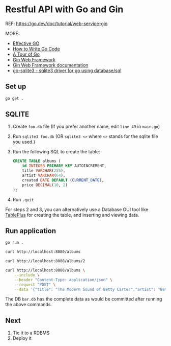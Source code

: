 # Restful API with Go and Gin

REF:
<https://go.dev/doc/tutorial/web-service-gin>

MORE:

- [Effective GO][effective_go]
- [How to Write Go Code][go_code]
- [A Tour of Go][tour]
- [Gin Web Framework][gin_framework]
- [Gin Web Framework documentation][gin_framework_docs]
- [go-sqlite3 - sqlite3 driver for go using database/sql][go_sqlite3]

## Set up

```sh
go get .
```

## SQLITE

1. Create `foo.db` file (If you prefer another name, edit `line 49` in `main.go`)
2. Run `sqlite3 foo.db` (OR `sqlite3 <>` where `<>` stands for the sqlite file you used.)
3. Run the following SQL to create the table:

    ```sql
    CREATE TABLE albums (
        id INTEGER PRIMARY KEY AUTOINCREMENT,
        title VARCHAR(255),
        artist VARCHAR(64),
        created DATE DEFAULT (CURRENT_DATE),
        price DECIMAL(10, 2)
    );
    ```

4. Run `.quit`

For steps 2 and 3, you can alternatively use a Database GUI tool like [TablePlus][tableplus] for creating the table, and inserting and viewing data.

## Run application

```sh
go run .
```

```sh
curl http://localhost:8080/albums
```

```sh
curl http://localhost:8080/albums/2
```

```sh
curl http://localhost:8080/albums \
    --include \
    --header "Content-Type: application/json" \
    --request "POST" \
    --data '{"title": "The Modern Sound of Betty Carter","artist": "Betty Carter","price": 49.99}'
```

The DB `bar.db` has the complete data as would be committed after running the above commands.

## Next

1. Tie it to a RDBMS
2. Deploy it

[tableplus]: https://tableplus.com/
[effective_go]: https://go.dev/doc/effective_go
[go_code]: https://go.dev/doc/code
[tour]: https://go.dev/tour/welcome/1
[gin_framework]: https://pkg.go.dev/github.com/gin-gonic/gin
[gin_framework_docs]: https://gin-gonic.com/docs/
[go_sqlite3]: https://github.com/mattn/go-sqlite3
